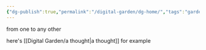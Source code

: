 ```yaml
---
{"dg-publish":true,"permalink":"/digital-garden/dg-home/","tags":"gardenEntry","dgHomeLink":true,"dgPassFrontmatter":false}
---
```


from one to any other

here's [[Digital Garden/a thought|a thought]] for example